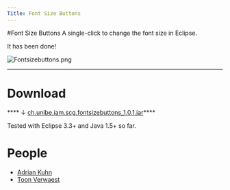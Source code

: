```yaml
---
Title: Font Size Buttons
---
```

#Font Size Buttons
A single-click to change the font size in Eclipse.

It has been done!

![Fontsizebuttons.png](%assets_url%/files/a4/vgm28litbou2krhetr6p6gx92bqns4/fontsizebuttons.png)


---

# Download

**** &darr; [ch.unibe.iam.scg.fontsizebuttons_1.0.1.jar](https://www.iam.unibe.ch/scg/svn_repos/Sources/b/FontSizePlugin/plugins/ch.unibe.iam.scg.fontsizebuttons_1.0.1.jar)****

Tested with Eclipse 3.3\+ and Java 1.5\+ so far.

# People


-  [Adrian Kuhn](%base_url%/wiki/alumni/adriankuhn)
-  [Toon Verwaest](%base_url%/staff/toonverwaest)
